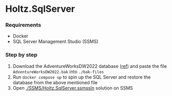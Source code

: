 # Holtz.SqlServer

### Requirements

- Docker
- SQL Server Management Studio (SSMS)

### Step by step

1. Download the AdventureWorksDW2022 database ([ref](https://learn.microsoft.com/en-us/sql/samples/adventureworks-install-configure?view=sql-server-ver16&tabs=ssms)) and paste the file `AdventureWorksDW2022.bak` into `./bak-files`
2. Run `docker compose up` to spin up the SQL Server and restore the database from the above mentioned file
3. Open [./SSMS/Holtz.SqlServer.ssmssln](./SSMS/Holtz.SqlServer.ssmssln) solution on SSMS
